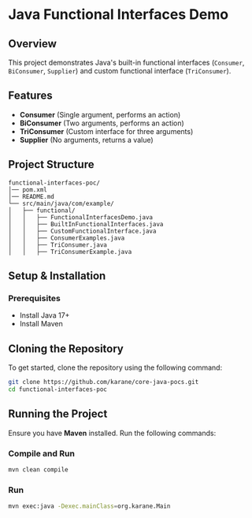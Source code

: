 # Java Functional Interfaces Demo

## Overview
This project demonstrates Java's built-in functional interfaces (`Consumer`, `BiConsumer`, `Supplier`) and custom functional interface (`TriConsumer`).

## Features
- **Consumer** (Single argument, performs an action)
- **BiConsumer** (Two arguments, performs an action)
- **TriConsumer** (Custom interface for three arguments)
- **Supplier** (No arguments, returns a value)

## Project Structure
```
functional-interfaces-poc/
│── pom.xml
│── README.md
└── src/main/java/com/example/
│   ├── functional/
│   │   ├── FunctionalInterfacesDemo.java
│   │   ├── BuiltInFunctionalInterfaces.java
│   │   ├── CustomFunctionalInterface.java
│   │   ├── ConsumerExamples.java
│   │   ├── TriConsumer.java
│   │   ├── TriConsumerExample.java
```

## Setup & Installation
### Prerequisites
- Install Java 17+
- Install Maven

## Cloning the Repository

To get started, clone the repository using the following command:
```sh
git clone https://github.com/karane/core-java-pocs.git
cd functional-interfaces-poc
```

## Running the Project
Ensure you have **Maven** installed. Run the following commands:

### Compile and Run
```sh
mvn clean compile
```

### Run
```sh
mvn exec:java -Dexec.mainClass=org.karane.Main
```

